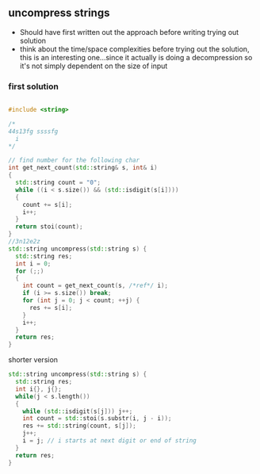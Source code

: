 ## uncompress strings

* Should have first written out the approach before writing trying out solution
* think about the time/space complexities before trying out the solution,
 this is an interesting one...since it actually is doing a decompression so it's not simply dependent on the size of input
### first solution
```cpp

#include <string>

/*
44s13fg ssssfg
  i
*/

// find number for the following char
int get_next_count(std::string& s, int& i)
{
  std::string count = "0";
  while ((i < s.size()) && (std::isdigit(s[i]))) 
  {
    count += s[i];
    i++;
  }
  return stoi(count);
}
//3n12e2z
std::string uncompress(std::string s) { 
  std::string res;
  int i = 0;
  for (;;)
  {
    int count = get_next_count(s, /*ref*/ i);
    if (i >= s.size()) break;
    for (int j = 0; j < count; ++j) {
      res += s[i];
    }
    i++;
  }
  return res;
}

```

shorter version

```cpp
std::string uncompress(std::string s) {
  std::string res;
  int i{}, j{};
  while(j < s.length())
  {
    while (std::isdigit(s[j])) j++; 
    int count = std::stoi(s.substr(i, j - i));
    res += std::string(count, s[j]);
    j++;
    i = j; // i starts at next digit or end of string
  }
  return res;
}

```